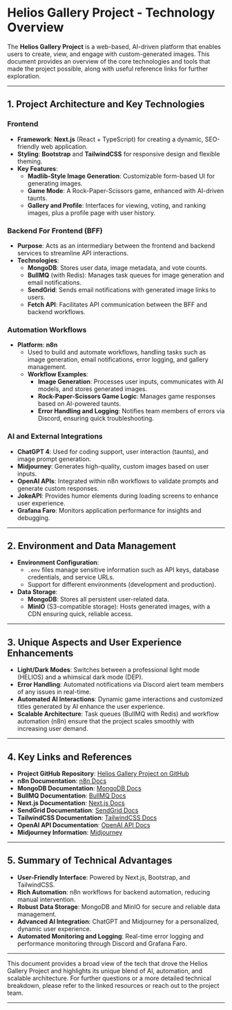 # Helios Gallery Project - Technology Overview

The **Helios Gallery Project** is a web-based, AI-driven platform that enables users to create, view, and engage with custom-generated images. This document provides an overview of the core technologies and tools that made the project possible, along with useful reference links for further exploration.

---

## 1. Project Architecture and Key Technologies

### Frontend
- **Framework**: **Next.js** (React + TypeScript) for creating a dynamic, SEO-friendly web application.
- **Styling**: **Bootstrap** and **TailwindCSS** for responsive design and flexible theming.
- **Key Features**:
  - **Madlib-Style Image Generation**: Customizable form-based UI for generating images.
  - **Game Mode**: A Rock-Paper-Scissors game, enhanced with AI-driven taunts.
  - **Gallery and Profile**: Interfaces for viewing, voting, and ranking images, plus a profile page with user history.

### Backend For Frontend (BFF)
- **Purpose**: Acts as an intermediary between the frontend and backend services to streamline API interactions.
- **Technologies**:
  - **MongoDB**: Stores user data, image metadata, and vote counts.
  - **BullMQ** (with Redis): Manages task queues for image generation and email notifications.
  - **SendGrid**: Sends email notifications with generated image links to users.
  - **Fetch API**: Facilitates API communication between the BFF and backend workflows.

### Automation Workflows
- **Platform**: **n8n**
  - Used to build and automate workflows, handling tasks such as image generation, email notifications, error logging, and gallery management.
  - **Workflow Examples**:
    - **Image Generation**: Processes user inputs, communicates with AI models, and stores generated images.
    - **Rock-Paper-Scissors Game Logic**: Manages game responses based on AI-powered taunts.
    - **Error Handling and Logging**: Notifies team members of errors via Discord, ensuring quick troubleshooting.

### AI and External Integrations
- **ChatGPT 4**: Used for coding support, user interaction (taunts), and image prompt generation.
- **Midjourney**: Generates high-quality, custom images based on user inputs.
- **OpenAI APIs**: Integrated within n8n workflows to validate prompts and generate custom responses.
- **JokeAPI**: Provides humor elements during loading screens to enhance user experience.
- **Grafana Faro**: Monitors application performance for insights and debugging.

---

## 2. Environment and Data Management

- **Environment Configuration**: 
  - `.env` files manage sensitive information such as API keys, database credentials, and service URLs.
  - Support for different environments (development and production).
- **Data Storage**:
  - **MongoDB**: Stores all persistent user-related data.
  - **MinIO** (S3-compatible storage): Hosts generated images, with a CDN ensuring quick, reliable access.

---

## 3. Unique Aspects and User Experience Enhancements

- **Light/Dark Modes**: Switches between a professional light mode (HELIOS) and a whimsical dark mode (DEP).
- **Error Handling**: Automated notifications via Discord alert team members of any issues in real-time.
- **Automated AI Interactions**: Dynamic game interactions and customized titles generated by AI enhance the user experience.
- **Scalable Architecture**: Task queues (BullMQ with Redis) and workflow automation (n8n) ensure that the project scales smoothly with increasing user demand.

---

## 4. Key Links and References

- **Project GitHub Repository**: [Helios Gallery Project on GitHub](https://github.com/GMIC-Helios-Team/HeliosGallery)
- **n8n Documentation**: [n8n Docs](https://docs.n8n.io/)
- **MongoDB Documentation**: [MongoDB Docs](https://docs.mongodb.com/)
- **BullMQ Documentation**: [BullMQ Docs](https://docs.bullmq.io/)
- **Next.js Documentation**: [Next.js Docs](https://nextjs.org/docs)
- **SendGrid Documentation**: [SendGrid Docs](https://docs.sendgrid.com/)
- **TailwindCSS Documentation**: [TailwindCSS Docs](https://tailwindcss.com/docs)
- **OpenAI API Documentation**: [OpenAI API Docs](https://beta.openai.com/docs/)
- **Midjourney Information**: [Midjourney](https://www.midjourney.com/)

---

## 5. Summary of Technical Advantages

- **User-Friendly Interface**: Powered by Next.js, Bootstrap, and TailwindCSS.
- **Rich Automation**: n8n workflows for backend automation, reducing manual intervention.
- **Robust Data Storage**: MongoDB and MinIO for secure and reliable data management.
- **Advanced AI Integration**: ChatGPT and Midjourney for a personalized, dynamic user experience.
- **Automated Monitoring and Logging**: Real-time error logging and performance monitoring through Discord and Grafana Faro.

---

This document provides a broad view of the tech that drove the Helios Gallery Project and highlights its unique blend of AI, automation, and scalable architecture. For further questions or a more detailed technical breakdown, please refer to the linked resources or reach out to the project team.

--- 
